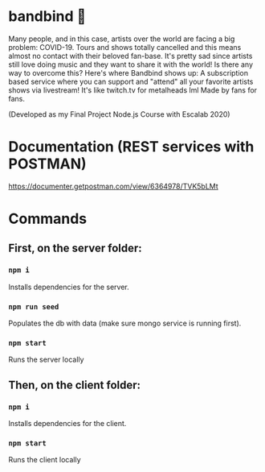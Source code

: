 # bandbind 🤘

Many people, and in this case, artists over the world are facing a big problem: COVID-19. Tours and shows totally cancelled and this means almost no contact with their beloved fan-base. It's pretty sad since artists still love doing music and they want to share it with the world! Is there any way to overcome this?
Here's where Bandbind shows up: A subscription based service where you can support and "attend" all your favorite artists shows via livestream! It's like twitch.tv for metalheads lml
Made by fans for fans.

(Developed as my Final Project Node.js Course with Escalab 2020)

# Documentation (REST services with POSTMAN)

https://documenter.getpostman.com/view/6364978/TVK5bLMt

# Commands

## First, on the server folder:

### `npm i`

Installs dependencies for the server.

### `npm run seed`

Populates the db with data (make sure mongo service is running first).

### `npm start`

Runs the server locally

## Then, on the client folder:

### `npm i`

Installs dependencies for the client.

### `npm start`

Runs the client locally
